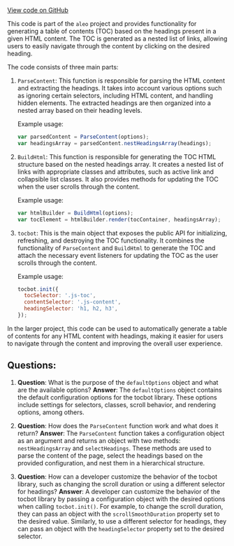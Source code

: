 [View code on GitHub](https://github.com/AleoHQ/aleo/sdk/docs/scripts/third-party/tocbot.min.js)

This code is part of the `aleo` project and provides functionality for generating a table of contents (TOC) based on the headings present in a given HTML content. The TOC is generated as a nested list of links, allowing users to easily navigate through the content by clicking on the desired heading.

The code consists of three main parts:

1. `ParseContent`: This function is responsible for parsing the HTML content and extracting the headings. It takes into account various options such as ignoring certain selectors, including HTML content, and handling hidden elements. The extracted headings are then organized into a nested array based on their heading levels.

   Example usage:

   ```javascript
   var parsedContent = ParseContent(options);
   var headingsArray = parsedContent.nestHeadingsArray(headings);
   ```

2. `BuildHtml`: This function is responsible for generating the TOC HTML structure based on the nested headings array. It creates a nested list of links with appropriate classes and attributes, such as active link and collapsible list classes. It also provides methods for updating the TOC when the user scrolls through the content.

   Example usage:

   ```javascript
   var htmlBuilder = BuildHtml(options);
   var tocElement = htmlBuilder.render(tocContainer, headingsArray);
   ```

3. `tocbot`: This is the main object that exposes the public API for initializing, refreshing, and destroying the TOC functionality. It combines the functionality of `ParseContent` and `BuildHtml` to generate the TOC and attach the necessary event listeners for updating the TOC as the user scrolls through the content.

   Example usage:

   ```javascript
   tocbot.init({
     tocSelector: '.js-toc',
     contentSelector: '.js-content',
     headingSelector: 'h1, h2, h3',
   });
   ```

In the larger project, this code can be used to automatically generate a table of contents for any HTML content with headings, making it easier for users to navigate through the content and improving the overall user experience.
## Questions: 
 1. **Question**: What is the purpose of the `defaultOptions` object and what are the available options?
   **Answer**: The `defaultOptions` object contains the default configuration options for the tocbot library. These options include settings for selectors, classes, scroll behavior, and rendering options, among others.

2. **Question**: How does the `ParseContent` function work and what does it return?
   **Answer**: The `ParseContent` function takes a configuration object as an argument and returns an object with two methods: `nestHeadingsArray` and `selectHeadings`. These methods are used to parse the content of the page, select the headings based on the provided configuration, and nest them in a hierarchical structure.

3. **Question**: How can a developer customize the behavior of the tocbot library, such as changing the scroll duration or using a different selector for headings?
   **Answer**: A developer can customize the behavior of the tocbot library by passing a configuration object with the desired options when calling `tocbot.init()`. For example, to change the scroll duration, they can pass an object with the `scrollSmoothDuration` property set to the desired value. Similarly, to use a different selector for headings, they can pass an object with the `headingSelector` property set to the desired selector.